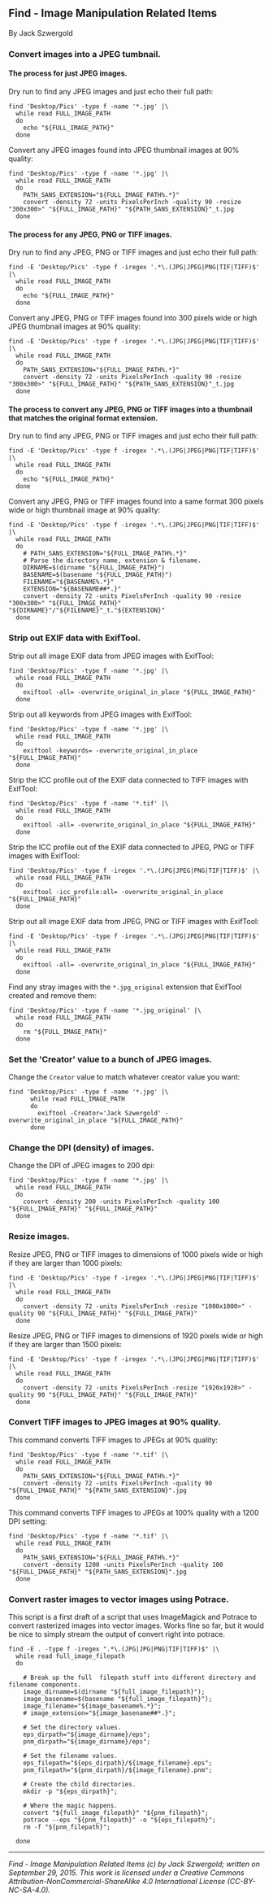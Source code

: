 ## Find - Image Manipulation Related Items

By Jack Szwergold

### Convert images into a JPEG tumbnail.

#### The process for just JPEG images.

Dry run to find any JPEG images and just echo their full path:

	find 'Desktop/Pics' -type f -name '*.jpg' |\
	  while read FULL_IMAGE_PATH
	  do
	    echo "${FULL_IMAGE_PATH}"
	  done

Convert any JPEG images found into JPEG thumbnail images at 90% quality:

	find 'Desktop/Pics' -type f -name '*.jpg' |\
	  while read FULL_IMAGE_PATH
	  do
	    PATH_SANS_EXTENSION="${FULL_IMAGE_PATH%.*}"
	    convert -density 72 -units PixelsPerInch -quality 90 -resize "300x300>" "${FULL_IMAGE_PATH}" "${PATH_SANS_EXTENSION}"_t.jpg
	  done

#### The process for any JPEG, PNG or TIFF images.

Dry run to find any JPEG, PNG or TIFF images and just echo their full path:

	find -E 'Desktop/Pics' -type f -iregex '.*\.(JPG|JPEG|PNG|TIF|TIFF)$' |\
	  while read FULL_IMAGE_PATH
	  do
	    echo "${FULL_IMAGE_PATH}"
	  done

Convert any JPEG, PNG or TIFF images found into 300 pixels wide or high JPEG thumbnail images at 90% quality:

	find -E 'Desktop/Pics' -type f -iregex '.*\.(JPG|JPEG|PNG|TIF|TIFF)$' |\
	  while read FULL_IMAGE_PATH
	  do
	    PATH_SANS_EXTENSION="${FULL_IMAGE_PATH%.*}"
	    convert -density 72 -units PixelsPerInch -quality 90 -resize "300x300>" "${FULL_IMAGE_PATH}" "${PATH_SANS_EXTENSION}"_t.jpg
	  done

#### The process to convert any JPEG, PNG or TIFF images into a thumbnail that matches the original format extension.

Dry run to find any JPEG, PNG or TIFF images and just echo their full path:

	find -E 'Desktop/Pics' -type f -iregex '.*\.(JPG|JPEG|PNG|TIF|TIFF)$' |\
	  while read FULL_IMAGE_PATH
	  do
	    echo "${FULL_IMAGE_PATH}"
	  done

Convert any JPEG, PNG or TIFF images found into a same format 300 pixels wide or high thumbnail image at 90% quality:

	find -E 'Desktop/Pics' -type f -iregex '.*\.(JPG|JPEG|PNG|TIF|TIFF)$' |\
	  while read FULL_IMAGE_PATH
	  do
	    # PATH_SANS_EXTENSION="${FULL_IMAGE_PATH%.*}"
	    # Parse the directory name, extension & filename.
        DIRNAME=$(dirname "${FULL_IMAGE_PATH}")
        BASENAME=$(basename "${FULL_IMAGE_PATH}")
        FILENAME="${BASENAME%.*}"
        EXTENSION="${BASENAME##*.}"
	    convert -density 72 -units PixelsPerInch -quality 90 -resize "300x300>" "${FULL_IMAGE_PATH}" "${DIRNAME}"/"${FILENAME}"_t."${EXTENSION}"
	  done

### Strip out EXIF data with ExifTool.

Strip out all image EXIF data from JPEG images with ExifTool:

	find 'Desktop/Pics' -type f -name '*.jpg' |\
	  while read FULL_IMAGE_PATH
	  do
	    exiftool -all= -overwrite_original_in_place "${FULL_IMAGE_PATH}"
	  done

Strip out all keywords from JPEG images with ExifTool:

	find 'Desktop/Pics' -type f -name '*.jpg' |\
	  while read FULL_IMAGE_PATH
	  do
	    exiftool -keywords= -overwrite_original_in_place "${FULL_IMAGE_PATH}"
	  done

Strip the ICC profile out of the EXIF data connected to TIFF images with ExifTool:

	find 'Desktop/Pics' -type f -name '*.tif' |\
	  while read FULL_IMAGE_PATH
	  do
	    exiftool -all= -overwrite_original_in_place "${FULL_IMAGE_PATH}"
	  done

Strip the ICC profile out of the EXIF data connected to JPEG, PNG or TIFF images with ExifTool:

	find 'Desktop/Pics' -type f -iregex '.*\.(JPG|JPEG|PNG|TIF|TIFF)$' |\
	  while read FULL_IMAGE_PATH
	  do
	    exiftool -icc_profile:all= -overwrite_original_in_place "${FULL_IMAGE_PATH}"
	  done

Strip out all image EXIF data from JPEG, PNG or TIFF images with ExifTool:

	find -E 'Desktop/Pics' -type f -iregex '.*\.(JPG|JPEG|PNG|TIF|TIFF)$' |\
	  while read FULL_IMAGE_PATH
	  do
	    exiftool -all= -overwrite_original_in_place "${FULL_IMAGE_PATH}"
	  done

Find any stray images with the `*.jpg_original` extension that ExifTool created and remove them:

	find 'Desktop/Pics' -type f -name '*.jpg_original' |\
	  while read FULL_IMAGE_PATH
	  do
	    rm "${FULL_IMAGE_PATH}"
	  done

### Set the 'Creator' value to a bunch of JPEG images.

Change the `Creator` value to match whatever creator value you want:

	find 'Desktop/Pics' -type f -name '*.jpg' |\
		  while read FULL_IMAGE_PATH
		  do
		    exiftool -Creator='Jack Szwergold' -overwrite_original_in_place "${FULL_IMAGE_PATH}"
		  done

### Change the DPI (density) of images.

Change the DPI of JPEG images to 200 dpi:

	find 'Desktop/Pics' -type f -name '*.jpg' |\
	  while read FULL_IMAGE_PATH
	  do
	    convert -density 200 -units PixelsPerInch -quality 100 "${FULL_IMAGE_PATH}" "${FULL_IMAGE_PATH}"
	  done

### Resize images.

Resize JPEG, PNG or TIFF images to dimensions of 1000 pixels wide or high if they are larger than 1000 pixels:

	find -E 'Desktop/Pics' -type f -iregex '.*\.(JPG|JPEG|PNG|TIF|TIFF)$' |\
	  while read FULL_IMAGE_PATH
	  do
	    convert -density 72 -units PixelsPerInch -resize "1000x1000>" -quality 90 "${FULL_IMAGE_PATH}" "${FULL_IMAGE_PATH}"
	  done

Resize JPEG, PNG or TIFF images to dimensions of 1920 pixels wide or high if they are larger than 1500 pixels:

	find -E 'Desktop/Pics' -type f -iregex '.*\.(JPG|JPEG|PNG|TIF|TIFF)$' |\
	  while read FULL_IMAGE_PATH
	  do
	    convert -density 72 -units PixelsPerInch -resize "1920x1920>" -quality 90 "${FULL_IMAGE_PATH}" "${FULL_IMAGE_PATH}"
	  done

### Convert TIFF images to JPEG images at 90% quality.

This command converts TIFF images to JPEGs at 90% quality:

	find 'Desktop/Pics' -type f -name '*.tif' |\
	  while read FULL_IMAGE_PATH
	  do
	    PATH_SANS_EXTENSION="${FULL_IMAGE_PATH%.*}"
	    convert -density 72 -units PixelsPerInch -quality 90 "${FULL_IMAGE_PATH}" "${PATH_SANS_EXTENSION}".jpg
	  done

This command converts TIFF images to JPEGs at 100% quality with a 1200 DPI setting:

	find 'Desktop/Pics' -type f -name '*.tif' |\
	  while read FULL_IMAGE_PATH
	  do
	    PATH_SANS_EXTENSION="${FULL_IMAGE_PATH%.*}"
	    convert -density 1200 -units PixelsPerInch -quality 100 "${FULL_IMAGE_PATH}" "${PATH_SANS_EXTENSION}".jpg
	  done

### Convert raster images to vector images using Potrace.

This script is a first draft of a script that uses ImageMagick and Potrace to convert rasterized images into vector images. Works fine so far, but it would be nice to simply stream the output of convert right into potrace.

	find -E . -type f -iregex ".*\.(JPG|JPG|PNG|TIF|TIFF)$" |\
	  while read full_image_filepath
	  do
	
	    # Break up the full  filepath stuff into different directory and filename components.
	    image_dirname=$(dirname "${full_image_filepath}");
	    image_basename=$(basename "${full_image_filepath}");
	    image_filename="${image_basename%.*}";
	    # image_extension="${image_basename##*.}";
	
	    # Set the directory values.
	    eps_dirpath="${image_dirname}/eps";
	    pnm_dirpath="${image_dirname}/eps";
	
	    # Set the filename values.
	    eps_filepath="${eps_dirpath}/${image_filename}.eps";
	    pnm_filepath="${pnm_dirpath}/${image_filename}.pnm";
	
	    # Create the child directories.
	    mkdir -p "${eps_dirpath}";
	
	    # Where the magic happens.
	    convert "${full_image_filepath}" "${pnm_filepath}";
	    potrace --eps "${pnm_filepath}" -o "${eps_filepath}";
	    rm -f "${pnm_filepath}";
	
	  done


***

*Find - Image Manipulation Related Items (c) by Jack Szwergold; written on September 29, 2015. This work is licensed under a Creative Commons Attribution-NonCommercial-ShareAlike 4.0 International License (CC-BY-NC-SA-4.0).*